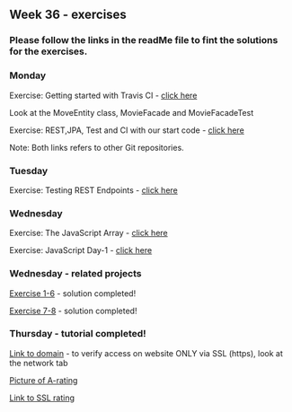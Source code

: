 ## Week 36 - exercises 

### Please follow the links in the readMe file to fint the solutions for the exercises.

### Monday

Exercise: Getting started with Travis CI - [click here](https://github.com/amandajuhl95/travisGettingStarted)

Look at the MoveEntity class, MovieFacade and MovieFacadeTest

Exercise: REST,JPA, Test and CI with our start code - [click here](https://github.com/amandajuhl95/week3monday)

Note: Both links refers to other Git repositories. 

### Tuesday

Exercise: Testing REST Endpoints - [click here](https://github.com/amandajuhl95/week3monday/blob/master/src/test/java/rest/MovieResourceTest.java)

### Wednesday

Exercise: The JavaScript Array - [click here](https://github.com/amandajuhl95/week36/blob/master/week3wednesday/src/exercise1.js)

Exercise: JavaScript Day-1 - [click here]()

### Wednesday - related projects

[Exercise 1-6](https://github.com/amandajuhl95/week35/tree/master/wednesday/wednesdayexercise1to6) - solution completed!

[Exercise 7-8](https://github.com/amandajuhl95/week35/tree/master/wednesday/wednesdayexercise7and8) - solution completed!

### Thursday - tutorial completed!

[Link to domain](https://ajuhlhansen.dk) - to verify access on website ONLY via SSL (https), look at the network tab

[Picture of A-rating](https://github.com/amandajuhl95/week35/tree/master/thursday)

[Link to SSL rating](https://www.ssllabs.com/ssltest/analyze.html?d=ajuhlhansen.dk) 

